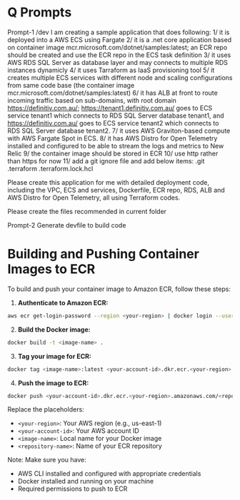 # Q Prompts

Prompt-1
/dev I am creating a sample application that does following:
1/ it is deployed into a AWS ECS using Fargate
2/ it is a .net core application based on container image mcr.microsoft.com/dotnet/samples:latest; an ECR repo should be created and use the ECR repo in the ECS task definition 
3/ it uses AWS RDS SQL Server as database layer and may connects to multiple RDS instances dynamicly
4/ it uses Tarraform as IaaS provisioning tool
5/ it creates multiple ECS services with different node and scaling configurations from same code base (the container image mcr.microsoft.com/dotnet/samples:latest) 
6/ it has ALB at front to route incoming traffic based on sub-domains, with root domain https://definitiv.com.au/;  https://tenant1.definitiv.com.au/ goes to  ECS service tenant1 which connects to RDS SQL Server database tenant1, and  https://definitiv.com.au/ goes to  ECS service tenant2 which connects to RDS SQL Server database tenant2.
7/ it uses AWS Graviton-based compute with AWS Fargate Spot in ECS.
8/ it has AWS Distro for Open Telemetry installed and configured to be able to stream the logs and metrics to New Relic
9/ the container image should be stored in ECR
10/ use http rather than https for now
11/ add a git ignore file and add below items: .git .terraform .terraform.lock.hcl

Please create this application for me with detailed deployment code, including the VPC, ECS and services, Dockerfile, ECR repo, RDS, ALB and AWS Distro for Open Telemetry, all using Terraform codes.

Please create the files recommended in current folder

Prompt-2
Generate devfile to build code




# Building and Pushing Container Images to ECR

To build and push your container image to Amazon ECR, follow these steps:

1. **Authenticate to Amazon ECR:**
```bash
aws ecr get-login-password --region <your-region> | docker login --username AWS --password-stdin <your-account-id>.dkr.ecr.<your-region>.amazonaws.com
```

2. **Build the Docker image:**
```bash
docker build -t <image-name> .
```

3. **Tag your image for ECR:**
```bash
docker tag <image-name>:latest <your-account-id>.dkr.ecr.<your-region>.amazonaws.com/<repository-name>:latest
```

4. **Push the image to ECR:**
```bash
docker push <your-account-id>.dkr.ecr.<your-region>.amazonaws.com/<repository-name>:latest
```

Replace the placeholders:
- `<your-region>`: Your AWS region (e.g., us-east-1)
- `<your-account-id>`: Your AWS account ID
- `<image-name>`: Local name for your Docker image
- `<repository-name>`: Name of your ECR repository

Note: Make sure you have:
- AWS CLI installed and configured with appropriate credentials
- Docker installed and running on your machine
- Required permissions to push to ECR